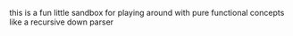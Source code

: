 this is a fun little sandbox for playing around with pure functional concepts like a recursive down parser